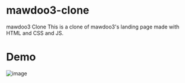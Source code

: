 # mawdoo3-clone
mawdoo3 Clone This is a clone of mawdoo3's landing page made with  HTML and CSS and JS.

# Demo

![image](https://github.com/salah-web-developer/mawdoo3-clone/assets/157637585/d0e31ae0-76fa-48df-8d89-846dfbec9b11)
